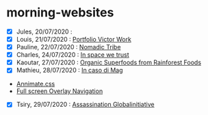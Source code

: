 # morning-websites

- [X] Jules, 20/07/2020 : []()
- [x] Louis, 21/07/2020 : [Portfolio Victor Work](https://victor.work/)
- [x] Pauline, 22/07/2020 : [Nomadic Tribe](https://2019.makemepulse.com/)
- [x] Charles, 24/07/2020 : [In space we trust](http://inspacewetrust.org/en/)
- [x] Kaoutar, 27/07/2020 : [Organic Superfoods from Rainforest Foods](https://www.rainforestfoods.com/experience/#!/slide-intro)
- [x] Mathieu, 28/07/2020 : [In caso di Mag](http://incasodi.colmar.it/fr/tignes.html)
- [Annimate.css](https://animate.style/)
- [Full screen Overlay Navigation](https://www.w3schools.com/howto/howto_js_fullscreen_overlay.asp)
- [x] Tsiry, 29/07/2020 : [Assassination Globalinitiative](https://assassination.globalinitiative.net//)


